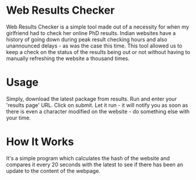# Web Results Checker
Web Results Checker is a simple tool made out of a necessity for when my girlfriend had to check her online PhD results. Indian websites have a history of going down during peak result checking hours and also unannounced delays - as was the case this time. This tool allowed us to keep a check on the status of the results being out or not without having to manually refreshing the website a thousand times.

# Usage
Simply, download the latest package from results. Run and enter your 'results page' URL. Click on submit. Let it run - it will notify you as soon as there is even a character modified on the website - do something else with your time.

# How It Works
It's a simple program which calculates the hash of the website and compares it every 20 seconds with the latest to see if there has been an update to the content of the webpage.
